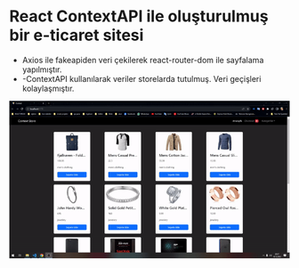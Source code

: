 # React ContextAPI ile oluşturulmuş bir e-ticaret sitesi

- Axios ile fakeapiden veri çekilerek react-router-dom ile sayfalama yapılmıştır.
- -ContextAPI kullanılarak veriler storelarda tutulmuş. Veri geçişleri kolaylaşmıştır.

<img src="context.gif" />
